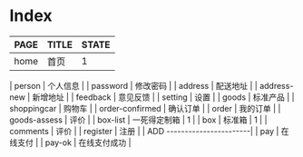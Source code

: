 # Index

| PAGE | TITLE | STATE |
|------|--------|------|
| home | 首页 | 1 |

| person | 个人信息 |
| password | 修改密码 |
| address | 配送地址 |
| address-new | 新增地址 |
| feedback | 意见反馈 |
| setting | 设置 |
| goods | 标准产品 |
| shoppingcar | 购物车 |
| order-confirmed | 确认订单 |
| order | 我的订单 |
| goods-assess | 评价 |
| box-list | 一死得定制箱 | 1 |
| box | 标准箱 | 1 |
| comments | 评价 |
| register | 注册 |
| ADD -----------------------|
| pay | 在线支付 |
| pay-ok | 在线支付成功 |
